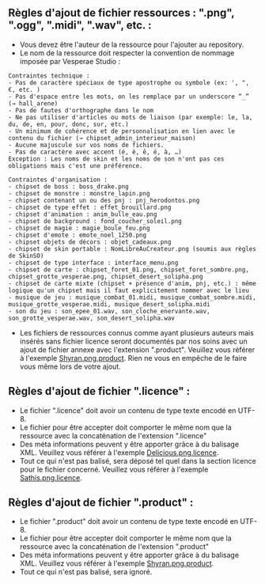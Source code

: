 ## Règles d'ajout de fichier ressources : ".png", ".ogg", ".midi", ".wav", etc. :
- Vous devez être l'auteur de la ressource pour l'ajouter au repository.
- Le nom de la ressource doit respecter la convention de nommage imposée par Vesperae Studio :
```
Contraintes technique :
- Pas de caractère spéciaux de type apostrophe ou symbole (ex: ', ", €, etc. )
- Pas d'espace entre les mots, on les remplace par un underscore “_” (→ hall_arene)
- Pas de fautes d'orthographe dans le nom
- Ne pas utiliser d'articles ou mots de liaison (par exemple: le, la, du, de, en, pour, donc, sur, etc.)
- Un minimum de cohérence et de personnalisation en lien avec le contenu du fichier (→ chipset_admin_interieur_maison)
- Aucune majuscule sur vos noms de fichiers.
- Pas de caractère avec accent (é, è, ê, ë, à, …)
Exception : Les noms de skin et les noms de son n'ont pas ces obligations mais c'est une préférence.

Contraintes d'organisation :
- chipset de boss : boss_drake.png 
- chipset de monstre : monstre_lapin.png
- chipset contenant un ou des pnj : pnj_herodontos.png
- chipset de type effet : effet_brouillard.png
- chipset d'animation : anim_bulle_eau.png
- chipset de background : fond_coucher_soleil.png
- chipset de magie : magie_boule_feu.png
- chipset d'emote : emote_noel_1250.png
- chipset objets de décors : objet_cadeaux.png
- chipset de skin portable : NomLibreAuCreateur.png (soumis aux règles de SkinSO)
- chipset de type interface : interface_menu.png
- chipset de carte : chipset_foret_01.png, chipset_foret_sombre.png, chipset_grotte_vesperae.png, chipset_desert_solipha.png
- chipset de carte mixte (chipset + présence d'anim, pnj, etc.) : même logique qu'un chipset mais il faut explicitement nommer avec le lieu
- musique de jeu : musique_combat_01.midi, musique_combat_sombre.midi, musique_grotte_vesperae.midi, musique_desert_solipha.midi
- son du jeu : son_epee_01.wav, son_cloche_enervante.wav, son_grotte_vesperae.wav, son_desert_solipha.wav

```
- Les fichiers de ressources connus comme ayant plusieurs auteurs mais insérés sans fichier licence seront documentés par nos soins avec un ajout de fichier annexe avec l'extension ".product".
Veuillez vous référer à l'exemple [Shyran.png.product](Shyran.png.product). Rien ne vous en empêche de le faire vous même lors de votre ajout.

## Règles d'ajout de fichier ".licence" :
- Le fichier ".licence" doit avoir un contenu de type texte encodé en UTF-8.
- Le fichier pour être accepter doit comporter le même nom que la ressource avec la concaténation de l'extension ".licence"
- Des méta informations peuvent y être apporter grâce à du balisage XML. Veuillez vous référer à l'exemple [Delicious.png.licence](Delicious.png.licence).
- Tout ce qui n'est pas balisé, sera déposé tel quel dans la section licence pour le fichier concerné. Veuillez vous référer à l'exemple [Sathis.png.licence](Sathis.png.licence).

## Règles d'ajout de fichier ".product" :
- Le fichier ".product" doit avoir un contenu de type texte encodé en UTF-8.
- Le fichier pour être accepter doit comporter le même nom que la ressource avec la concaténation de l'extension ".product"
- Des méta informations peuvent y être apporter grâce à du balisage XML. Veuillez vous référer à l'exemple [Shyran.png.product](Shyran.png.product).
- Tout ce qui n'est pas balisé, sera ignoré.
